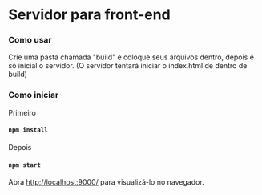 # Servidor para front-end

### Como usar 
Crie uma pasta chamada "build" e coloque seus arquivos dentro, depois é só inicial o servidor.
(O servidor tentará iniciar o index.html de dentro de build)

### Como iniciar

Primeiro
#### `npm install`

Depois
#### `npm start`

Abra [http://localhost:9000/](http://localhost:9000/) para visualizá-lo no navegador.
